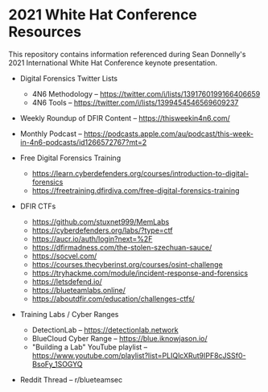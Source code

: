 # 2021 White Hat Conference Resources
This repository contains information referenced during Sean Donnelly's 2021 International White Hat Conference keynote presentation.


* Digital Forensics Twitter Lists
  * 4N6 Methodology – https://twitter.com/i/lists/1391760199166406659
  * 4N6 Tools – https://twitter.com/i/lists/1399454546569609237

* Weekly Roundup of DFIR Content – https://thisweekin4n6.com/ 
* Monthly Podcast – https://podcasts.apple.com/au/podcast/this-week-in-4n6-podcasts/id1266572767?mt=2
* Free Digital Forensics Training
  * https://learn.cyberdefenders.org/courses/introduction-to-digital-forensics
  * https://freetraining.dfirdiva.com/free-digital-forensics-training
* DFIR CTFs
  * https://github.com/stuxnet999/MemLabs
  * https://cyberdefenders.org/labs/?type=ctf
  * https://aucr.io/auth/login?next=%2F
  * https://dfirmadness.com/the-stolen-szechuan-sauce/
  * https://socvel.com/
  * https://courses.thecyberinst.org/courses/osint-challenge
  * https://tryhackme.com/module/incident-response-and-forensics
  * https://letsdefend.io/
  * https://blueteamlabs.online/
  * https://aboutdfir.com/education/challenges-ctfs/
* Training Labs / Cyber Ranges
  * DetectionLab – https://detectionlab.network
  * BlueCloud Cyber Range – https://blue.iknowjason.io/
  * "Building a Lab" YouTube playlist – https://www.youtube.com/playlist?list=PLIQlcXRut9IPF8cJSSf0-BsoFy_1SOGYQ
* Reddit Thread – r/blueteamsec
